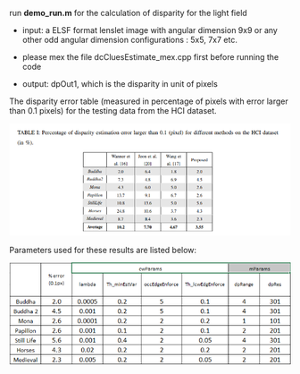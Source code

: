 
run **demo_run.m** for the calculation of disparity for the light field 
- input: a ELSF format lenslet image with angular dimension 9x9 or any other odd angular dimension configurations : 5x5, 7x7 etc.
- please mex the file dcCluesEstimate_mex.cpp first before running the code

- output: dpOut1, which is the disparity in unit of pixels


The disparity error table (measured in percentage of pixels with error larger than 0.1 pixels) for the testing data from the HCI dataset.
<p align="center">
<img src="https://github.com/hotndy/LFDepth_POBR/blob/master/HCI_outputs/DpError0.1.png" width="800px"/>
</p>

Parameters used for these results are listed below:
<p align="center">
<img src="https://github.com/hotndy/LFDepth_POBR/blob/master/HCI_outputs/paramSettings.png" width="600px"/>
</p>

